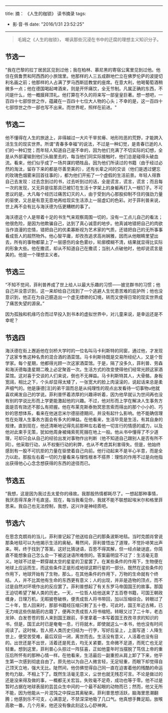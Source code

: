 
---
title: 摘： 《人生的枷锁》 读书摘录
tags:
- 影·音·书
date: "2016/1/31 23:52:25"
---

<!-- ![Invisible City](http://7xqdw6.com1.z0.glb.clouddn.com/maxresdefault.jpg) -->

> 毛姆之《人生的枷锁》， 嘲讽那些沉浸在书中的迂腐的理想主义知识分子。

<!-- more -->

## 节选一

"我在巴黎的拉丁居民区见到过他；我在柏林、慕尼黑的寄宿公寓里见到过他。他住在佩鲁贾和阿西西的小旅馆里。他那样的人三五成群地伫立在佛罗伦萨的波提切利名画之前；他那样的人占满了罗马西斯廷教堂的座席。在意大利，他喝葡萄酒稍微多一点；他在德国喝起啤酒来，则是开怀痛饮，全无节制。凡属正确的东西，不问是什么，他一概膜拜顶礼。他打算在不久的将来写一部皇皇巨著。想一想吧，一百四十七部惊世之作，蕴藏在一百四十七位大人物的心头；不幸的是，这一百四十七部惊世之作一部也写不出来。而世界呢，照样在前进。"

## 节选二

他不懂得在人生的旅途上，非得越过一大片干旱贫瘠、地形险恶的荒野，才能跨入活生生的现实世界。所谓“青春多幸福”的说法，不过是一种幻觉，是青春已逝的人们的一种幻觉；而年轻人知道自己是不幸的，因为他们充满了不切实际的幻想，全是从外部灌输到他们头脑里去的，每当他们同实际接触时，他们总是碰得头破血流。看来，他们似乎成了一场共谋的牺牲品，因为他们所读过的书籍（由于经过必然的淘汰，留存下来的都是尽善至美的），还有长辈之间的交谈（他们是透过健忘的玫瑰色烟雾来回首往事的），都为他们开拓了一个虚假的生活前景。年轻人得靠自己去发现：过去念到过的书，过去听到过的话，全是谎言，谎言，谎言；而且每一次的发现，又无异是往那具已被钉在生活十字架上的身躯再打入一根钉子。不可思议的是，大凡每个经历过痛苦幻灭的人，由于受到内心那股抑制不住的强劲力量的驱使，又总是有意无意地再给现实生活添上一层虚幻的色彩。对于菲利普来说，世上再不会有比与海沃德为伍更糟糕的事了。 

海沃德这个人是带着十足的书生气来观察周围一切的，没有一工点儿自己的看法；他很危险，是因为他欺骗自己，达到了真心诚意的地步。他真诚地错把自己的肉欲当作浪漫的恋情，错把自己的优柔寡断视为艺术家的气质，还错把自己的无所事事看成哲人的超然物外。他心智平庸，却孜孜追求高尚娴雅，因而从他眼睛里望出去，所有的事物都蒙上了一层感伤的金色雾纱，轮廓模糊不清，结果就显得比实际的形象大些。他在撒谎，却从不知道自己在撒谎；当别人点破他时，他却说谎言是美的。他是一个理想主义者。

## 节选三

“不知不觉间，菲利普养成了世上给人以最大乐趣的习惯——披览群书的习惯；他自己并没意识到，这一来却给自己找到了一个逃避人生忧患苦难的庇护所；他也没意识到，他正在为自己臆造出一个虚无缥缈的幻境，转而又使得日常的现实世界成了痛苦失望的源泉。” 

因为孤独和机缘巧合而过早投入到书本的虚拟世界中，对儿童来说，是幸运还是不幸呢？

## 节选四

海沃德在街上邂逅他在剑桥大学时的一位名叫马卡利斯特的同窗，通过他，才发现了这家专售这种名贵的混合酒的酒菜馆。马卡利斯待既是交易所经纪人，又是个哲学家。每个星期，他都得光顾一次这家酒菜馆。于是，隔了没多久，菲利普、劳森和海沃德每逢星期二晚上必定聚首一次。生活方式的改变使得他们经常光顾这家酒菜馆。这对喜于交谈的人们来说，倒也不无禅益。马卡利斯特其人，大骨骼，身板宽阔，相比之下，个头却显得太矮了，一张宽大的脸上肉滚滚的，说起话来总是柔声细气的。他是康德[注]的弟干涸而总是从纯理性的观点出发看待一切事物u他就喜欢阐发自己的学说。菲利普怀着浓厚的兴趣谛听着，因为他早就认为世间再也没有别的学说比形而上学更能激起他的兴趣。不过，他对形而上学在解决人生事务方面是否有效还不那么有把握。他在布莱克斯泰勃冥思苦索而得出的那个小小的、巧妙的思想体系，看来在他迷恋米尔德丽德期间，并没有起什么影响。他不能确信理性在处理人生事务方面会有多大的禅益。在他看来，生活毕竞是生活，有其自身的规律。直到现在，他还清晰地记得先前那种左右着他一切言行的情感的威力，以及他对此束手无策，犹如他周身被绳索死死捆在地上一般。他从书中懂得了不少道理，可却只会从自己的经验出发对事物作出判断（他不知道自己跟别人是否有所不同）。他采取行动，从不权衡行动的利弊，也从不考虑其利害得失。但是，他始终感到有一股不可抗拒的力量在驱使着自己向前。他行动起来不是半心半意，而是全力以赴。那股左右着一切的力量看来与理性根本不搭界：理性的作用不过是向他指出获得他心心念念想获得的东西的途径而已。

## 节选五

“我想，这是因为我过去太爱你的缘故。我那股热情都耗尽了。一想起那种事情，我厌恶得浑身汗毛直竖。现在，每当我看见你，我就不能不联想起埃米尔和格里菲思来。我自己也无法控制，我想，这兴许是神经质吧。

## 节选六

在思念克朗肖的当儿，菲利普记起了他送给自己的那条波斯地毯。当时克朗肖曾说那条地毯可以为他揭示生活的奥秘。蓦然间，菲利普悟出了道理，不觉扑哧笑出声来。啊，终于找到了答案。这好比猜谜语，百思不得其解，但一经点破谜底，你简直不能想象自己怎么会一下被这谜语所难倒的。答案最明显不过了：生活毫无意义。地球不过是一颗穿越太空的星星的卫星罢了。在某些条件的作用下，生物便在地球上应运而生，而这些条件正是形成地球这颗行星的一部分。既然在这些条件的作用下，地球开始有了生物，那么，在其他条件的作用下，万物的生命就有个终结。人，并不比其他有生命的东西更有意义；人的出现，并非是造物的顶点，而不过是自然对环境作出的反应罢了。菲利普想起了有关东罗马帝国国王的故事。那国王迫切希望了解人类的历史。一天，一位哲人给他送来了五百卷书籍，可国王朝政缠身，日理万机，无暇披卷破帙，便责成哲人将书带回，加以压缩综合。转眼过了二十年，哲人回来时，那部书籍经压缩只剩了五十卷，可此时，国王年近古稀，已无力啃这些伤脑筋的古籍了，便再次责成哲人将书缩短。转眼又过了二十年，老态龙钟、白发苍苍的哲人来到国王跟前，手里拿着一本写着国王孜孜寻求的知识的书，但是，国王此时已是奄奄一息，行将就木，即使就这么一本书，他也没有时间阅读了。这时候，哲人把人类历史归结为一行字，写好后呈上，上面写道：人降生世上，便受苦受难，最后双目一闭，离世而去。生活没有意义，人活着也没有目的。出世还是不出世，活着还是死去，均无关紧要。生命微不足道，而死亡也无足轻重。想到这里，菲利普心头掠过一阵狂喜，正如他童年时当摆脱了笃信上帝的重压后所怀有的那种心情一样。在他看来，生活最后一副重担从肩上卸了下来，他平生第一次感到彻底自由了。原先他以为自己人微言轻，无足轻重，而眼下却觉得自己顶天立地，强大无比。陡然间，他仿佛觉得自己同一直在迫害着他的残酷的命运势均力敌，不相上下了。既然生活毫无意义，尘世也就无残忍可言。不论是做过的还是没来得及做的事，一概都无关宏旨。失败毫不足奇，成功也等于零。他不过是暂时占据在地球表层的芸芸众生中间的一个最不起眼的动物而已；然而，他又无所不能，因为他能从一片混饨之中探出其奥秘来。菲利普思想活跃，脑海里思潮翻腾；他感到乐不可支，心满意足，不禁深深地吸了几口气。他真想手舞足蹈，放喉高歌一番。几个月来，他还没有像此刻这么心舒神爽。
